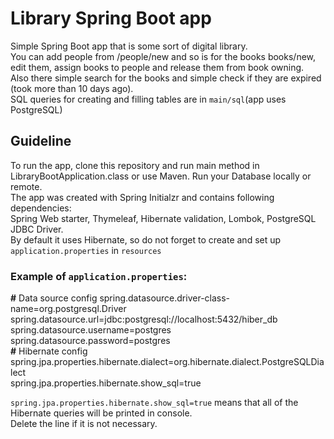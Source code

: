 # Library Spring Boot app

Simple Spring Boot app that is some sort of digital library.  <br/>
You can add people from /people/new and so is for the books books/new, edit them, assign books to people and release them from book owning. <br/>
Also there simple search for the books and simple check if they are expired (took more than 10 days ago). <br/>
SQL queries for creating and filling tables are in `main/sql`(app uses PostgreSQL)

## Guideline

To run the app, clone this repository and run main method in LibraryBootApplication.class or use Maven.
Run your Database locally or remote. <br/>
The app was created with Spring Initialzr and contains following dependencies: <br/>
Spring Web starter, Thymeleaf, Hibernate validation, Lombok, PostgreSQL JDBC Driver. <br/>
By default it uses Hibernate, so do not forget to create and set up `application.properties` in `resources`<br/>
### Example of `application.properties`:

**#** Data source config
spring.datasource.driver-class-name=org.postgresql.Driver <br/>
spring.datasource.url=jdbc:postgresql://localhost:5432/hiber_db <br/>
spring.datasource.username=postgres <br/>
spring.datasource.password=postgres <br/>
**#** Hibernate config <br/>
spring.jpa.properties.hibernate.dialect=org.hibernate.dialect.PostgreSQLDialect <br/>
spring.jpa.properties.hibernate.show_sql=true <br/>

`spring.jpa.properties.hibernate.show_sql=true` means that all of the Hibernate queries will be printed in console. <br/>
Delete the line if it is not necessary.
